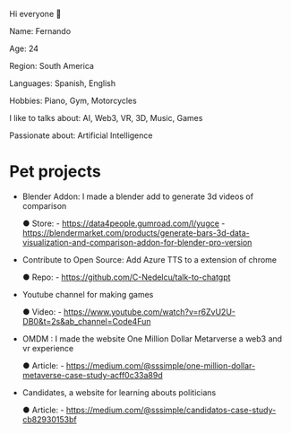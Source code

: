 Hi everyone 👋

Name: Fernando

Age: 24

Region: South America

Languages: Spanish, English

Hobbies: Piano, Gym, Motorcycles

I like to talks about: AI, Web3, VR, 3D, Music, Games

Passionate about: Artificial Intelligence


# Pet projects

- Blender Addon: I made a blender add to  generate 3d videos of comparison
  
    ● Store:
        - https://data4people.gumroad.com/l/yugce
        - https://blendermarket.com/products/generate-bars-3d-data-visualization-and-comparison-addon-for-blender-pro-version

- Contribute to Open Source: Add Azure TTS to a extension of chrome
  
    ● Repo:
        - https://github.com/C-Nedelcu/talk-to-chatgpt
    
- Youtube channel for making games
  
    ● Video: 
        - https://www.youtube.com/watch?v=r6ZvU2U-DB0&t=2s&ab_channel=Code4Fun

- OMDM : I made the website One Million Dollar Metarverse a web3 and vr experience
  
    ● Article: 
        - https://medium.com/@sssimple/one-million-dollar-metaverse-case-study-acff0c33a89d

- Candidates, a website for learning abouts politicians
  
    ● Article:
        - https://medium.com/@sssimple/candidatos-case-study-cb82930153bf
